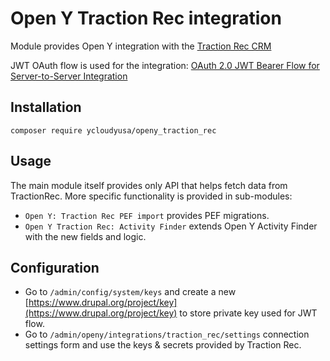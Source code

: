 # Open Y Traction Rec integration

Module provides Open Y integration with the [Traction Rec CRM](https://www.tractionrec.com)

JWT OAuth flow is used for the integration: [OAuth 2.0 JWT Bearer Flow for Server-to-Server Integration](https://help.salesforce.com/articleView?id=remoteaccess_oauth_jwt_flow.htm&type=5)

## Installation

```shell
composer require ycloudyusa/openy_traction_rec
```

## Usage

The main module itself provides only API that helps fetch data from TractionRec. More specific functionality is provided in sub-modules:

* `Open Y: Traction Rec PEF import` provides PEF migrations.
* `Open Y Traction Rec: Activity Finder` extends Open Y Activity Finder with the new fields and logic.

## Configuration

* Go to `/admin/config/system/keys` and create a new [https://www.drupal.org/project/key](https://www.drupal.org/project/key) to store private key used for JWT flow.
* Go to `/admin/openy/integrations/traction_rec/settings` connection settings form and use the keys & secrets provided by Traction Rec.
